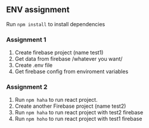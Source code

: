 ## ENV assignment

Run `npm install` to install dependencies

### Assignment 1

1. Create firebase project (name test1)
2. Get data from firebase /whatever you want/
3. Create .env file
4. Get firebase config from enviroment variables

### Assignment 2

1. Run `npm haha` to run react project.
2. Create another Firebase project (name test2)
3. Run `npm haha` to run react project with test2 firebase
4. Run `npm hoho` to run react project with test1 firebase
